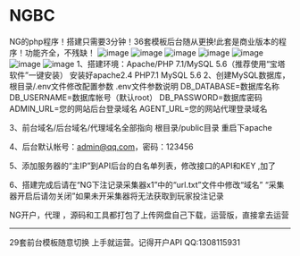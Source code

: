 # NGBC
NG的php程序！搭建只需要3分钟！36套模板后台随从更换!此套是商业版本的程序！功能齐全，不残缺！
![image](https://user-images.githubusercontent.com/94306098/142146252-032208c8-ac93-43e8-acc3-ad613fda315d.png)
![image](https://user-images.githubusercontent.com/94306098/142146285-be729183-3330-4081-815b-f4f2dd20fc55.png)
![image](https://user-images.githubusercontent.com/94306098/142146311-514c1a73-eacd-4e7e-8b9a-747b4fcd8a2c.png)
![image](https://user-images.githubusercontent.com/94306098/142146353-2557e7d2-0f9e-4afb-a2fd-878cbe0df024.png)
![image](https://user-images.githubusercontent.com/94306098/142146375-793eb4f2-64e5-49b4-a6a6-b97fad62d125.png)
![image](https://user-images.githubusercontent.com/94306098/142146411-4058f7ee-209d-4476-ba1c-df412b828fe0.png)
![image](https://user-images.githubusercontent.com/94306098/142146440-e307f9cb-ebb6-4a4d-80af-c8f0f2647f05.png)
1、搭建环境：Apache/PHP 7.1/MySQL 5.6（推荐使用“宝塔软件”一键安装）
安装好apache2.4   PHP7.1   MySQL 5.6
2、创建MySQL数据库，根目录/.env文件修改配置参数
.env文件参数说明
DB_DATABASE=数据库名称
DB_USERNAME=数据库帐号（默认root）
DB_PASSWORD=数据库密码
ADMIN_URL=您的网站后台登录域名
AGENT_URL=您的网站代理登录域名

3、前台域名/后台域名/代理域名全部指向 根目录/public目录  重启下apache   

4、后台默认帐号：admin@qq.com，密码：123456

5、添加服务器的“主IP”到API后台的白名单列表，修改接口的API和KEY   ,加了

6、搭建完成后请在“NG下注记录采集器x1”中的“url.txt”文件中修改“域名”
     “采集器开启后请勿关闭”如果未开采集器将无法获取到玩家投注记录

NG开户，代理 ，源码和工具都打包了上传网盘自己下载，运营版，直接拿去运营

--------------------------------------------------------------------------

29套前台模板随意切换
上手就运营。记得开户API  QQ:1308115931

